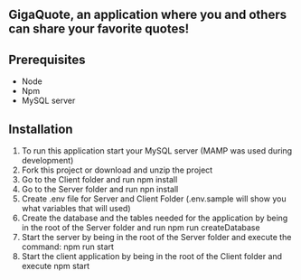 ## GigaQuote, an application where you and others can share your favorite quotes!

## Prerequisites

- Node
- Npm
- MySQL server

## Installation

1. To run this application start your MySQL server (MAMP was used during development)
2. Fork this project or download and unzip the project
3. Go to the Client folder and run npm install
4. Go to the Server folder and run npn install
5. Create .env file for Server and Client Folder (.env.sample will show you what variables that will used)
6. Create the database and the tables needed for the application by being in the root of the Server folder and run npm run createDatabase
7. Start the server by being in the root of the Server folder and execute the command: npm run start
8. Start the client application by being in the root of the Client folder and execute npm start
